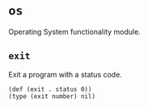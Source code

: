 # `os`

Operating System functionality module.

## `exit`

Exit a program with a status code.

```coel
(def (exit . status 0))
(type (exit number) nil)
```
